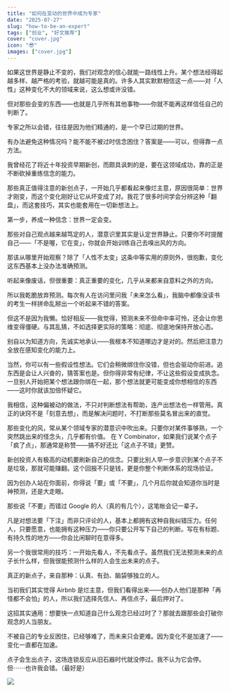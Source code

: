 ```yaml
---
title: "如何在变动的世界中成为专家"
date: "2025-07-27"
slug: "how-to-be-an-expert"
tags: ["创业", "好文推荐"]
cover: "cover.jpg"
icon: "😎"
images: ["cover.jpg"]
---
```

如果这世界是静止不变的，我们对观念的信心就能一路线性上升。某个想法经得起越多样、越严格的考验，就越可能是真的。许多人其实默默相信这一点——对「人性」这种变化不大的领域来说，这么想或许没错。



但对那些会变的东西——也就是几乎所有其他事物——你就不能再这样信任自己的判断了。



专家之所以会错，往往是因为他们精通的，是一个早已过期的世界。



有办法避免这种情况吗？能不能不被过时信念困住？答案是——可以，但得靠一点方法。



我曾经花了将近十年投资早期新创，而颇具讽刺的是，要在这领域成功，靠的正是不断砍掉重练信念的能力。



那些真正值得注意的新创点子，一开始几乎都看起来像烂主意，原因很简单：世界才刚变，而这个变化刚好让它从坏变成了对。我花了很多时间学会分辨这种「翻盘」，而这套技巧，其实也能套用在一切新想法上。



第一步，养成一种信念：世界一定会变。



那些对自己观点越来越笃定的人，潜意识里其实是认定世界静止。只要你不时提醒自己——「不是喔，它在变」，你就会开始训练自己去嗅出风的方向。



那该从哪里开始观察？除了「人性不太变」这条中等实用的原则外，很抱歉，变化这东西基本上没办法准确预测。



听起来像废话，但很重要：真正重要的变化，几乎从来都来自意料之外的方向。



所以我乾脆放弃预测。每次有人在访问里问我「未来怎么看」，我脑中都像没读书的考生一样拼命乱掰出一个听起来不错的答案。



但这不是因为我懒。恰好相反——我觉得，预测未来不但命中率可怜，还会让你思维变得僵硬。与其乱猜，不如选择更实际的策略：彻底、彻底地保持开放心态。



别自以为知道方向，先诚实地承认——我根本不知道哪边才是对的。然后把注意力全放在感知变化的能力上。



当然，你可以有一些假设性想法。它们会稍微绑住你没错，但也会驱动你前进。追东西是会让人兴奋的，猜答案也是。但你得非常有纪律，不让这些假设变成执念。
一旦别人开始把某个想法跟你绑在一起，那个想法就更可能变成你想相信的东西——这时你就该加倍怀疑它。



我相信，这种偏被动的做法，不只对判断想法有帮助，连产出想法也一样管用。真正的诀窍不是「刻意去想」，而是解决问题时，不打断那些莫名冒出来的直觉。



那些变化的风，常从某个领域专家的潜意识中吹出来。只要你对某件事够熟，一个突然跳出来的怪念头，几乎都有价值。
在 Y Combinator，如果我们说某个点子「疯了点」，那通常是称赞——搞不好还比「这点子不错」更赞。



新创投资人有极高的动机要刷新自己的信念。只要比别人早一步意识到某个点子不是垃圾，那就可能赚翻。这个回报不只是钱，更是你整个判断体系的现场验证。



因为创办人站在你面前，你得说「要」或「不要」，几个月后你就会知道你当时是神预测，还是大走眼。



那些说「不要」而错过 Google 的人（真的有几个），这笔帐会记一辈子。



凡是对想法要「下注」而非只评论的人，基本上都拥有这种自我纠错压力。任何人，只要愿意，也能拥有这种压力——你只要公开写下自己的判断。写在有标题、有持久性的地方——你会比闲聊时在意得多。



另一个我很常用的技巧：一开始先看人，不先看点子。虽然我们无法预测未来的点子长什么样，但我很能预测什么样的人会生出未来的点子。



真正的新点子，来自那种：认真、有劲、脑袋够独立的人。



当初我们其实觉得 Airbnb 是烂主意，但我们看得出来——创办人他们是那种「再怪都不会怕」的人，所以我们选择先信人、再信点子，最后押对了。



这招其实通用：想要快一点知道自己什么观念已经过时了？那就去跟那些会打破你观念的人当朋友。



不被自己的专业反困住，已经够难了，而未来只会更难。因为变化不是加速了——变化一直都在加速。



点子会生出点子，这场连锁反应从旧石器时代就没停过。我不认为它会停。
但⋯⋯也许我会错。（最好是）




![](https://prod-files-secure.s3.us-west-2.amazonaws.com/112d0858-5090-4d34-a606-b75eb8d65fd2/46476355-9cf3-4e99-9b7a-3531bc426380/1000202064.png?X-Amz-Algorithm=AWS4-HMAC-SHA256&X-Amz-Content-Sha256=UNSIGNED-PAYLOAD&X-Amz-Credential=ASIAZI2LB466QDZWDQJM%2F20250918%2Fus-west-2%2Fs3%2Faws4_request&X-Amz-Date=20250918T171144Z&X-Amz-Expires=3600&X-Amz-Security-Token=IQoJb3JpZ2luX2VjEEQaCXVzLXdlc3QtMiJHMEUCIQCzrGV2LaVUI%2Fooa%2B8hu6sZ6klzgQSJC9aTg%2BrHppbpPQIgR4dxXvl8EUPTdxwuJfbwn%2BS05KjulTjgtbb4TXg%2FdMYqiAQIvP%2F%2F%2F%2F%2F%2F%2F%2F%2F%2FARAAGgw2Mzc0MjMxODM4MDUiDCtuY8ncNsVV69QgkSrcA2oDxEFQ6YJ67I4hOKrfEdb0QILakUxj5e6cpQWjp0tfbDyjHPmZuZm4UD8TFClHNXTK%2F4moExQRuIziQQ05Tqvvcu4mdd2WnA42q5QYhTdhxd%2FbaiDAnDU0nsujUvIoaSRHkzZg%2BFz%2F3olt9GW07e%2FQ1Q8jAk4%2BEZxdeTz9%2FxwCW1V0k0UcF1X9oAAJ8vNjpKc49%2BxlMJyUvUdX6dUJM0UwjcEB7SYJe4XB0k5EvRQ1sfpWnp0%2FMxgiIhOBG2E2%2FbCIGH6%2FSDC1TYQUHkX9rjoXzzzhL0WGGg3xSwvFYJ203OPIKeTlV74nXkUxCyEMLlcMKzrKeyT8Ja%2FgsTa0wC9M6RDb1Dz6pbWvDZdaIraM0sV8ckOGEbeY4zXuElPKj6VtETDj%2BbVdGPNmXXC74c8xpnLGSrc1JQIi5wfD2QGsD0pgvegZe6gkGAw03tzHBuzNZLO1GUOwcdvx1HjT9sY5e8C%2BGxZ%2BSXAGAdA34we0RvaBXm25g9m7coqF8vpmH0bG%2BiJu4vmsrt4GE%2B6dYnKme6dlrF%2BHq9BJtv%2FI4QIhkV9yxOS26IVMiwJjhDTJIu1SXuzC5wax%2BjaAAYDtV%2BUWCZXdj7NAj1me%2F7uMLwJLRYnwvxgfScEkxnXgMIXWr8YGOqUBTEmwOZQN6vlgCRA%2FhnpOU5bHjeVWZEPT%2BwFidICQ1Jj1ZldI87fZ1OO9zfyufePvitJJ7NXUrFlXwmIi%2FlUIqAd72JYYcd74xmqZ3%2FjZIwSwdrQ0k%2BK%2FLDzJmHVEwwlvJX4kdo%2BUkf2GAXe5brBMe2bEhpU8VmRCKUW6C9dr57ZYDQSZ5sxCOzLQpayjnm323veEjGo1gQy6J3%2BfdA332%2FESTs7%2B&X-Amz-Signature=2bc752adf9d2075239902e461ae876b7d7863256ca77921b01af7de92fcc1f73&X-Amz-SignedHeaders=host&x-amz-checksum-mode=ENABLED&x-id=GetObject)

